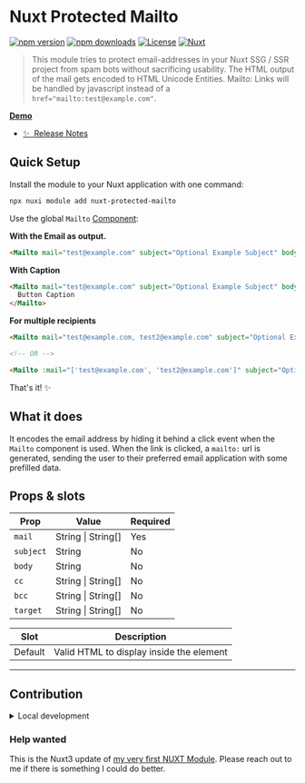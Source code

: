 # Nuxt Protected Mailto

[![npm version][npm-version-src]][npm-version-href]
[![npm downloads][npm-downloads-src]][npm-downloads-href]
[![License][license-src]][license-href]
[![Nuxt][nuxt-src]][nuxt-href]

> This module tries to protect email-addresses in your Nuxt SSG / SSR project from spam bots without sacrificing usability. The HTML output of the mail gets encoded to HTML Unicode Entities. Mailto: Links will be handled by javascript instead of a `href="mailto:test@example.com"`.

[**Demo**](https://mmoollllee.github.io/nuxt-protected-mailto/)

- [✨ &nbsp;Release Notes](/CHANGELOG.md)
<!-- - [🏀 Online playground](https://stackblitz.com/github/your-org/nuxt-protected-mailto?file=playground%2Fapp.vue) -->

## Quick Setup

Install the module to your Nuxt application with one command:

```bash
npx nuxi module add nuxt-protected-mailto
```

Use the global `Mailto` [Component](./src/runtime/components/Mailto.vue):

__With the Email as output.__
```html 
<Mailto mail="test@example.com" subject="Optional Example Subject" body="Optional Placeholder Body" title="Write me a email" />
```

__With Caption__
```html 
<Mailto mail="test@example.com" subject="Optional Example Subject" body="Optional Placeholder Body" title="Write me a email">
  Button Caption
</Mailto>
```

__For multiple recipients__
```html
<Mailto mail="test@example.com, test2@example.com" subject="Optional Example Subject" body="Optional Placeholder Body" title="Write me a email" />

<!-- OR -->

<Mailto :mail="['test@example.com', 'test2@example.com']" subject="Optional Example Subject" body="Optional Placeholder Body" title="Write me a email" />
```

That's it! ✨

## What it does

It encodes the email address by hiding it behind a click event when the `Mailto` component is used. When the link is clicked, a `mailto:` url is generated, sending the user to their preferred email application with some prefilled data.

## Props & slots

| Prop      | Value              | Required |
|-----------|--------------------|----------|
| `mail`    | String \| String[] | Yes      |
| `subject` | String             | No       |
| `body`    | String             | No       |
| `cc`      | String \| String[] | No       |
| `bcc`     | String \| String[] | No       |
| `target`  | String \| String[] | No       |

| Slot      | Description                              |
|-----------|------------------------------------------|
| Default   | Valid HTML to display inside the element |

---

## Contribution

<details>
  <summary>Local development</summary>
  
  ```bash
  # Install dependencies
  npm install
  
  # Generate type stubs
  npm run dev:prepare
  
  # Develop with the playground
  npm run dev
  
  # Build the playground
  npm run dev:build
  
  # Run ESLint
  npm run lint
  
  # Run Vitest
  npm run test
  npm run test:watch
  
  # Release new version
  npm run release
  ```

</details>

### Help wanted

This is the Nuxt3 update of [my very first NUXT Module](https://github.com/mmoollllee/nuxt-protected-mailto). Please reach out to me if there is something I could do better.



<!-- Badges -->
[npm-version-src]: https://img.shields.io/npm/v/nuxt-protected-mailto/latest.svg?style=flat&colorA=020420&colorB=00DC82
[npm-version-href]: https://npmjs.com/package/nuxt-protected-mailto

[npm-downloads-src]: https://img.shields.io/npm/dm/nuxt-protected-mailto.svg?style=flat&colorA=020420&colorB=00DC82
[npm-downloads-href]: https://npmjs.com/package/nuxt-protected-mailto

[license-src]: https://img.shields.io/npm/l/nuxt-protected-mailto.svg?style=flat&colorA=020420&colorB=00DC82
[license-href]: https://npmjs.com/package/nuxt-protected-mailto

[nuxt-src]: https://img.shields.io/badge/Nuxt-020420?logo=nuxt.js
[nuxt-href]: https://nuxt.com
